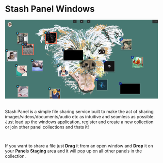 # Stash Panel Windows

<div style="text-align:center">
  <img alt="stashpanel logo" src=".\src\Resources\AppPreview\app.png"/>

</div>

<!-- ![stashpanel logo](./src/Resources/AppPreview/app.png) -->

<br/>

Stash Panel is a simple file sharing service built to make the act of sharing images/videos/documents/audio etc as intuitive and seamless as possible. Just load up the windows application, register and create a new collection or join other panel collections and thats it!

<br/>

If you want to share a file just **Drag** it from an open window and **Drop** it on your **Panel**s **Staging** area and it will pop up on all other panels in the collection.

<!--
<br/>
<br/>
<br/>
<br/>
<br/>
<br/>
<br/>

<div style="display:flex">
  <div style="background:#BE3A39; display:flex;place-items:center; border-radius:6px; margin-right:30px; cursor:pointer;">

  <div style="background:white; border-top-left-radius:6px; border-bottom-left-radius:6px;">

  <img alt="stashpanel logo" style="width:30px; padding:0px 5px; border-top-left-radius:6px; border-bottom-left-radius:6px;" src=".\src\Resources\Icons\windows-icon.png"/>
  </div>

  <div style="color:white; padding:2px 20px;">windows</div>

  </div>

  <div style="background:#BE3A39; display:flex;place-items:center; border-radius:6px; margin-right:30px; cursor:pointer;">

  <div style="background:white; border-top-left-radius:6px; border-bottom-left-radius:6px;">

  <img alt="stashpanel logo" style="width:30px; padding:0px 5px; border-top-left-radius:6px; border-bottom-left-radius:6px;" src=".\src\Resources\Icons\android-icon.png"/>
  </div>

  <div style="color:white; padding:2px 20px;">android</div>

  </div>

</div> -->
